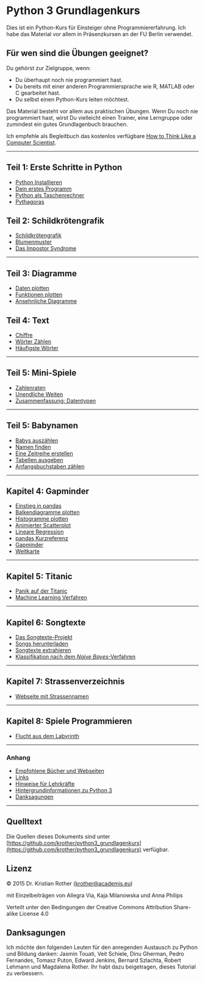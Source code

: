 
# Python 3 Grundlagenkurs

Dies ist ein Python-Kurs für Einsteiger ohne Programmiererfahrung. Ich habe das Material vor allem in Präsenzkursen an der FU Berlin verwendet.

## Für wen sind die Übungen geeignet?

Du gehörst zur Zielgruppe, wenn:

* Du überhaupt noch nie programmiert hast.
* Du bereits mit einer anderen Programmiersprache wie R, MATLAB oder C gearbeitet hast.
* Du selbst einen Python-Kurs leiten möchtest.

Das Material besteht vor allem aus praktischen Übungen. Wenn Du noch nie programmiert hast, wirst Du vielleicht einen Trainer, eine Lerngruppe oder zumindest ein gutes Grundlagenbuch brauchen.

Ich empfehle als Begleitbuch das kostenlos verfügbare [How to Think Like a Computer Scientist](http://greenteapress.com/thinkpython/thinkCSpy/html/).

----

## Teil 1: Erste Schritte in Python

* [Python Installieren](erste_schritte/installation.md)
* [Dein erstes Programm](erste_schritte/hallo.md)
* [Python als Taschenrechner](erste_schritte/python_shell.md)
* [Pythagoras](erste_schritte/pythagoras.md)

## Teil 2: Schildkrötengrafik

* [Schildkrötengrafik](erste_schritte/programme.md)
* [Blumenmuster](erste_schritte/if.md)
* [Das Impostor Syndrome](impostor.md)

----

## Teil 3: Diagramme

* [Daten plotten](erste_schritte/plotten1.md)
* [Funktionen plotten](erste_schritte/funktionen_plotten.md)
* [Ansehnliche Diagramme](erste_schritte/plotten3.md)

## Teil 4: Text

* [Chiffre](chiffre.md)
* [Wörter Zählen](challenges/alaeddin.md)
* [Häufigste Wörter](haeufigste_woerter.md)

----

## Teil 5: Mini-Spiele

* [Zahlenraten](erste_schritte/zahlenraten.md)
* [Unendliche Weiten](erste_schritte/space.md)
* [Zusammenfassung: Datentypen](erste_schritte/datentypen.md)

----

## Teil 5: Babynamen

* [Babys auszählen](projekt_babynamen/babys_auszaehlen.md)
* [Namen finden](projekt_babynamen/namen_finden.md)
* [Eine Zeitreihe erstellen](projekt_babynamen/zeitreihe.md)
* [Tabellen ausgeben](projekt_babynamen/tabelle_ausgeben.md)
* [Anfangsbuchstaben zählen](projekt_babynamen/zaehlen.md)

----

## Kapitel 4: Gapminder

* [Einstieg in pandas](projekt_gapminder/pandas_grundlagen.md)
* [Balkendiagramme plotten](projekt_gapminder/balkendiagramm.md)
* [Histogramme plotten](projekt_gapminder/histogramm.md)
* [Animierter Scatterplot](projekt_gapminder/long_wide_tables.md)
* [Lineare Regression](projekt_gapminder/regression.md)
* [pandas Kurzreferenz](projekt_gapminder/cheatsheet.md)
* [Gapminder](challenges/gapminder.md)
* [Weltkarte](challenges/weltkarte.md)

----

## Kapitel 5: Titanic

* [Panik auf der Titanic](projekt_titanic/README.md)
* [Machine Learning Verfahren](machine_learning/README.md)

----

## Kapitel 6: Songtexte

* [Das Songtexte-Projekt](projekt_lyrics/README.md)
* [Songs herunterladen](projekt_lyrics/songs_herunterladen.md)
* [Songtexte extrahieren](projekt_lyrics/text_extrahieren.md)
* [Klassifikation nach dem *Naive Bayes*-Verfahren](projekt_lyrics/vorhersage.md)

----

## Kapitel 7: Strassenverzeichnis

* [Webseite mit Strassennamen](projekt_website/website.md)

----

## Kapitel 8: Spiele Programmieren

* [Flucht aus dem Labyrinth](erste_schritte/labyrinth.md)

----

### Anhang

* [Empfohlene Bücher und Webseiten](appendix/literatur.md)
* [Links](appendix/links.md)
* [Hinweise für Lehrkräfte](appendix/teaching.md)
* [Hintergrundinformationen zu Python 3](appendix/hintergrundinfos.md)
* [Danksagungen](appendix/danksagungen.md)

----

## Quelltext

Die Quellen dieses Dokuments sind unter [https://github.com/krother/python3_grundlagenkurs](https://github.com/krother/python3_grundlagenkurs) verfügbar.

## Lizenz

© 2015 Dr. Kristian Rother (krother@academis.eu)

mit Einzelbeiträgen von Allegra Via, Kaja Milanowska und Anna Philips

Verteilt unter den Bedingungen der Creative Commons Attribution Share-alike License 4.0

## Danksagungen

Ich möchte den folgenden Leuten für den anregenden Austausch zu Python und Bildung danken: Jasmin Touati, Veit Schiele, Dinu Gherman, Pedro Fernandes, Tomasz Puton, Edward Jenkins, Bernard Szlachta, Robert Lehmann und Magdalena Rother.
Ihr habt dazu beigetragen, dieses Tutorial zu verbessern.
